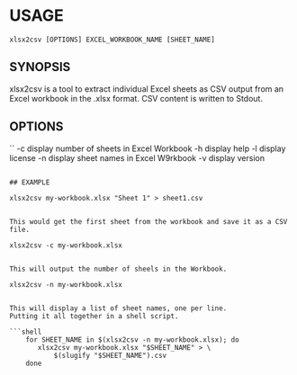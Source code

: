 # USAGE

    xlsx2csv [OPTIONS] EXCEL_WORKBOOK_NAME [SHEET_NAME]

## SYNOPSIS

xlsx2csv is a tool to extract individual Excel sheets as CSV output from an 
Excel workbook in the .xlsx format. CSV content is written to Stdout.

## OPTIONS

``
	-c	display number of sheets in Excel Workbook
	-h	display help
	-l	display license
	-n	display sheet names in Excel W9rkbook
	-v	display version
```

## EXAMPLE

```
    xlsx2csv my-workbook.xlsx "Sheet 1" > sheet1.csv
```

This would get the first sheet from the workbook and save it as a CSV file.

```
    xlsx2csv -c my-workbook.xlsx
```

This will output the number of sheels in the Workbook.

```
    xlsx2csv -n my-workbook.xlsx
```

This will display a list of sheet names, one per line.
Putting it all together in a shell script.

```shell
    for SHEET_NAME in $(xlsx2csv -n my-workbook.xlsx); do
       xlsx2csv my-workbook.xlsx "$SHEET_NAME" > \
	       $(slugify "$SHEET_NAME").csv
    done
```

